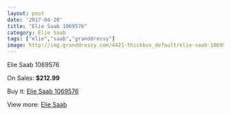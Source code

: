 ```yaml
---
layout: post
date: '2017-04-20'
title: "Elie Saab 1069576"
category: Elie Saab
tags: ["elie","saab","granddressy"]
image: http://img.granddressy.com/4421-thickbox_default/elie-saab-1069576.jpg
---
```

Elie Saab 1069576

On Sales: **$212.99**
<a href="https://www.granddressy.com/en/elie-saab/3774-elie-saab-1069576.html"><amp-img layout="responsive" width="600" height="600" src="//img.granddressy.com/4421-thickbox_default/elie-saab-1069576.jpg" alt="Elie Saab 1069576 0" /></a>

Buy it: [Elie Saab 1069576](https://www.granddressy.com/en/elie-saab/3774-elie-saab-1069576.html "Elie Saab 1069576")

View more: [Elie Saab](https://www.granddressy.com/en/134-elie-saab "Elie Saab")